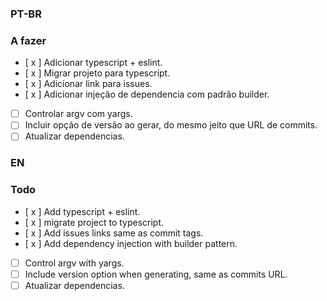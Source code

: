 ### PT-BR
### A fazer

- [ x ] Adicionar typescript + eslint.
- [ x ] Migrar projeto para typescript.
- [ x ] Adicionar link para issues.
- [ x ] Adicionar injeção de dependencia com padrão builder.
- [  ] Controlar argv com yargs.
- [  ] Incluir opção de versão ao gerar, do mesmo jeito que URL de commits.
- [  ] Atualizar dependencias.

### EN
### Todo

- [ x ] Add typescript + eslint.
- [ x ] migrate project to typescript.
- [ x ] Add issues links same as commit tags.
- [ x ] Add dependency injection with builder pattern.
- [  ] Control argv with yargs.
- [  ] Include version option when generating, same as commits URL.
- [  ] Atualizar dependencias.
